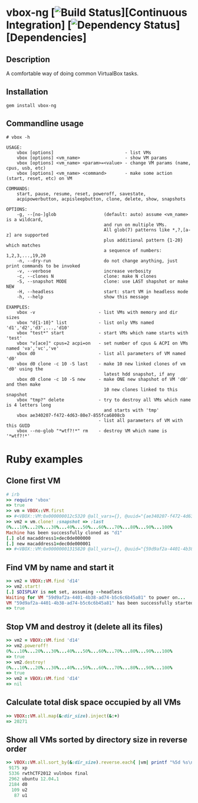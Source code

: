 vbox-ng    [![Build Status](https://secure.travis-ci.org/zed-0xff/vbox-ng.png)][Continuous Integration] [![Dependency Status](https://gemnasium.com/zed-0xff/vbox-ng.png)][Dependencies]
======

Description
-----------
A comfortable way of doing common VirtualBox tasks.

Installation
------------
    gem install vbox-ng

Commandline usage
-----

    # vbox -h

    USAGE:
    	vbox [options]                           - list VMs
    	vbox [options] <vm_name>                 - show VM params
    	vbox [options] <vm_name> <param>=<value> - change VM params (name, cpus, usb, etc)
    	vbox [options] <vm_name> <command>       - make some action (start, reset, etc) on VM
    
    COMMANDS:
    	start, pause, resume, reset, poweroff, savestate,
    	acpipowerbutton, acpisleepbutton, clone, delete, show, snapshots
    
    OPTIONS:
    	-g, --[no-]glob                  (default: auto) assume <vm_name> is a wildcard,
    	                                 and run on multiple VMs.
    	                                 All glob(7) patterns like *,?,[a-z] are supported
    	                                 plus additional pattern {1-20} which matches
    	                                 a sequence of numbers: 1,2,3,...,19,20
    	-n, --dry-run                    do not change anything, just print commands to be invoked
    	-v, --verbose                    increase verbosity
    	-c, --clones N                   clone: make N clones
    	-S, --snapshot MODE              clone: use LAST shapshot or make NEW
    	-H, --headless                   start: start VM in headless mode
    	-h, --help                       show this message
    
    EXAMPLES:
    	vbox -v                        - list VMs with memory and dir sizes
    	vbox "d{1-10}" list            - list only VMs named 'd1','d2','d3',...,'d10'
    	vbox "test*" start             - start VMs which name starts with 'test'
    	vbox "v[ace]" cpus=2 acpi=on   - set number of cpus & ACPI on VMs named 'va','vc','ve'
    	vbox d0                        - list all parameters of VM named 'd0'
    	vbox d0 clone -c 10 -S last    - make 10 new linked clones of vm 'd0' using the
    	                                 latest hdd snapshot, if any
    	vbox d0 clone -c 10 -S new     - make ONE new shapshot of VM 'd0' and then make
    	                                 10 new clones linked to this snapshot
    	vbox "tmp?" delete             - try to destroy all VMs which name is 4 letters long
    	                                 and starts with 'tmp'
    	vbox ae340207-f472-4d63-80e7-855fca6808cb
    	                               - list all parameters of VM with this GUID
    	vbox --no-glob "*wtf?!*" rm    - destroy VM which name is '*wtf?!*'

Ruby examples
=============

Clone first VM
-----
``` ruby
# irb
>> require 'vbox'
=> true
>> vm = VBOX::VM.first
=> #<VBOX::VM:0x000000012c5320 @all_vars={}, @uuid="{ae340207-f472-4d63-80e7-855fca6808cb}", @name="d0">
>> vm2 = vm.clone! :snapshot => :last
0%...10%...20%...30%...40%...50%...60%...70%...80%...90%...100%
Machine has been successfully cloned as "d1"
[.] old macaddress1=dec0de000000
[.] new macaddress1=dec0de000001
=> #<VBOX::VM:0x00000001315820 @all_vars={}, @uuid="{59d9af2a-4401-4b38-ad74-b5c6c6b45a81}", @name="d1">
```

Find VM by name and start it
-----
``` ruby
>> vm2 = VBOX::VM.find 'd14'
>> vm2.start!
[.] $DISPLAY is not set, assuming --headless
Waiting for VM "59d9af2a-4401-4b38-ad74-b5c6c6b45a81" to power on...
VM "59d9af2a-4401-4b38-ad74-b5c6c6b45a81" has been successfully started.
=> true
```

Stop VM and destroy it (delete all its files)
-----
``` ruby
>> vm2 = VBOX::VM.find 'd14'
>> vm2.poweroff!
0%...10%...20%...30%...40%...50%...60%...70%...80%...90%...100%
=> true
>> vm2.destroy!
0%...10%...20%...30%...40%...50%...60%...70%...80%...90%...100%
=> true
>> vm2 = VBOX::VM.find 'd14'
=> nil
```

Calculate total disk space occupied by all VMs
-----
``` ruby
>> VBOX::VM.all.map(&:dir_size).inject(&:+)
=> 20271
```

Show all VMs sorted by directory size in reverse order
-----
``` ruby
>> VBOX::VM.all.sort_by(&:dir_size).reverse.each{ |vm| printf "%5d %s\n", vm.dir_size, vm.name }
 9175 xp
 5336 rwthCTF2012 vulnbox final
 2962 ubuntu 12.04.1
 2184 d0
  109 u2
   87 u1
```
